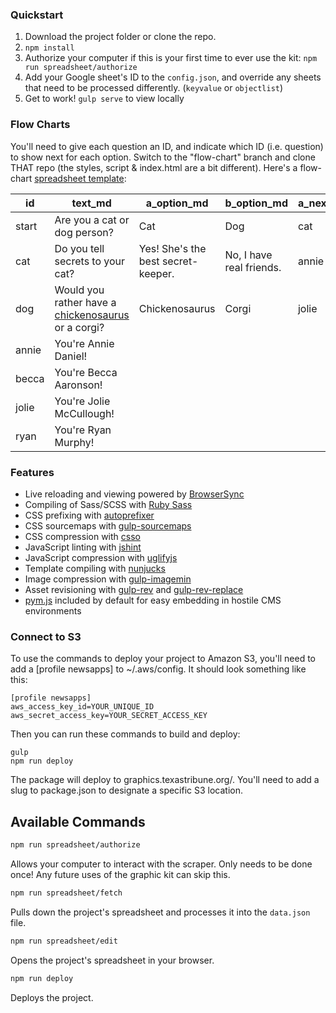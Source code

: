 ### Quickstart

1. Download the project folder or clone the repo.
2. `npm install`
3. Authorize your computer if this is your first time to ever use the kit: `npm run spreadsheet/authorize`
4. Add your Google sheet's ID to the `config.json`, and override any sheets that need to be processed differently. (`keyvalue` or `objectlist`)
5. Get to work! `gulp serve` to view locally

### Flow Charts

You'll need to give each question an ID, and indicate which ID (i.e. question) to show next for each option. Switch to the "flow-chart" branch and clone THAT repo (the styles, script &amp; index.html are a bit different). Here's a flow-chart [spreadsheet template](https://docs.google.com/spreadsheets/d/1zcnH7kQNqYA7a9DM6gRivG7HZu9fUab4nGLmRqJY3Ls/edit#gid=0):

| id    | text_md                                                                                                                                                             | a_option_md                        | b_option_md              | a_next | b_next | img       |
|-------|---------------------------------------------------------------------------------------------------------------------------------------------------------------------|------------------------------------|--------------------------|--------|--------|-----------|
| start | Are you a cat or dog person?                                                                                                                                        | Cat                                | Dog                      | cat    | dog    |           |
| cat   | Do you tell secrets to your cat?                                                                                                                                    | Yes! She's the best secret-keeper. | No, I have real friends. | annie  | becca  |           |
| dog   | Would you rather have a [chickenosaurus](http://qz.com/404056/a-team-of-scientists-have-engineered-a-chicken-with-a-dinosaurs-face-to-study-evolution/) or a corgi? | Chickenosaurus                     | Corgi                    | jolie  | ryan   |           |
| annie | You're Annie Daniel!                                                                                                                                                |                                    |                          |        |        | annie.jpg |
| becca | You're Becca Aaronson!                                                                                                                                              |                                    |                          |        |        | becca.jpg |
| jolie | You're Jolie McCullough!                                                                                                                                            |                                    |                          |        |        | jolie.jpg |
| ryan  | You're Ryan Murphy!                                                                                                                                                 |                                    |                          |        |        | ryan.jpg  |

### Features

- Live reloading and viewing powered by [BrowserSync](http://www.browsersync.io/)
- Compiling of Sass/SCSS with [Ruby Sass](http://sass-lang.com/)
- CSS prefixing with [autoprefixer](https://github.com/postcss/autoprefixer)
- CSS sourcemaps with [gulp-sourcemaps](https://www.npmjs.com/package/gulp-sourcemaps)
- CSS compression with [csso](https://github.com/css/csso)
- JavaScript linting with [jshint](http://jshint.com/)
- JavaScript compression with [uglifyjs](https://github.com/mishoo/UglifyJS2)
- Template compiling with [nunjucks](http://mozilla.github.io/nunjucks/)
- Image compression with [gulp-imagemin](https://github.com/sindresorhus/gulp-imagemin)
- Asset revisioning with [gulp-rev](https://github.com/sindresorhus/gulp-rev) and [gulp-rev-replace](https://github.com/jamesknelson/gulp-rev-replace)
- [pym.js](http://blog.apps.npr.org/pym.js/) included by default for easy embedding in hostile CMS environments

### Connect to S3

To use the commands to deploy your project to Amazon S3, you'll need to add a [profile newsapps] to ~/.aws/config. It should look something like this:

```
[profile newsapps]
aws_access_key_id=YOUR_UNIQUE_ID
aws_secret_access_key=YOUR_SECRET_ACCESS_KEY
```

Then you can run these commands to build and deploy:

```
gulp
npm run deploy
```

The package will deploy to graphics.texastribune.org/. You'll need to add a slug to package.json to designate a specific S3 location.

## Available Commands

```sh
npm run spreadsheet/authorize
```
Allows your computer to interact with the scraper. Only needs to be done once! Any future uses of the graphic kit can skip this.

```sh
npm run spreadsheet/fetch
```
Pulls down the project's spreadsheet and processes it into the `data.json` file.

```sh
npm run spreadsheet/edit
```
Opens the project's spreadsheet in your browser.

```sh
npm run deploy
```
Deploys the project.
